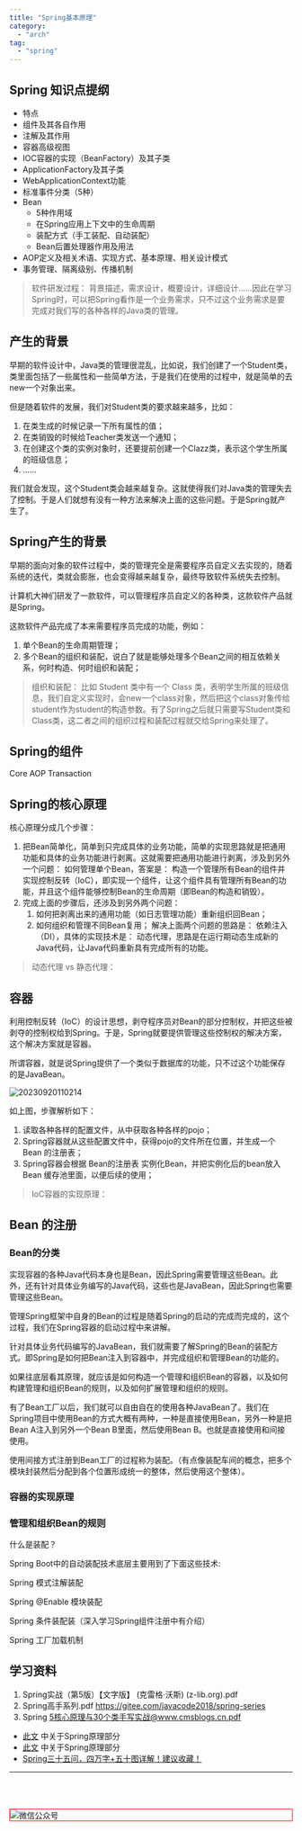 ```yaml
---
title: "Spring基本原理"
category:
  - "arch"
tag:
  - "spring"
---
```


## Spring 知识点提纲



- 特点
- 组件及其各自作用
- 注解及其作用
- 容器高级视图
- IOC容器的实现（BeanFactory）及其子类
- ApplicationFactory及其子类
- WebApplicationContext功能
- 标准事件分类（5种）
- Bean 
  - 5种作用域
  - 在Spring应用上下文中的生命周期
  - 装配方式（手工装配、自动装配）
  - Bean后置处理器作用及用法
- AOP定义及相关术语、实现方式、基本原理、相关设计模式
- 事务管理、隔离级别、传播机制


> 软件研发过程： 背景描述，需求设计，概要设计，详细设计……因此在学习Spring时，可以把Spring看作是一个业务需求，只不过这个业务需求是要完成对我们写的各种各样的Java类的管理。




## 产生的背景

早期的软件设计中，Java类的管理很混乱，比如说，我们创建了一个Student类，类里面包括了一些属性和一些简单方法，于是我们在使用的过程中，就是简单的去new一个对象出来。

但是随着软件的发展，我们对Student类的要求越来越多，比如：

1. 在类生成的时候记录一下所有属性的值；
2. 在类销毁的时候给Teacher类发送一个通知；
3. 在创建这个类的实例对象时，还要提前创建一个Clazz类，表示这个学生所属的班级信息；
4. ……

我们就会发现，这个Student类会越来越复杂。这就使得我们对Java类的管理失去了控制。于是人们就想有没有一种方法来解决上面的这些问题。于是Spring就产生了。

## Spring产生的背景

早期的面向对象的软件过程中，类的管理完全是需要程序员自定义去实现的，随着系统的迭代，类就会膨胀，也会变得越来越复杂，最终导致软件系统失去控制。

计算机大神们研发了一款软件，可以管理程序员自定义的各种类，这款软件产品就是Spring。

这款软件产品完成了本来需要程序员完成的功能，例如：

1. 单个Bean的生命周期管理；
2. 多个Bean的组织和装配，说白了就是能够处理多个Bean之间的相互依赖关系，何时构造、何时组织和装配；

> 组织和装配： 比如 Student 类中有一个 Class 类，表明学生所属的班级信息，我们自定义实现时，会new一个class对象，然后把这个class对象传给student作为student的构造参数。有了Spring之后就只需要写Student类和Class类，这二者之间的组织过程和装配过程就交给Spring来处理了。


## Spring的组件 

Core
AOP
Transaction






## Spring的核心原理

核心原理分成几个步骤：

1. 把Bean简单化，简单到只完成具体的业务功能，简单的实现思路就是把通用功能和具体的业务功能进行剥离。这就需要把通用功能进行剥离，涉及到另外一个问题： 如何管理单个Bean，答案是： 构造一个管理所有Bean的组件并实现控制反转（IoC），即实现一个组件，让这个组件具有管理所有Bean的功能，并且这个组件能够控制Bean的生命周期（即Bean的构造和销毁）。
2. 完成上面的步骤后，还涉及到另外两个问题：
   1. 如何把剥离出来的通用功能（如日志管理功能）重新组织回Bean；
   2. 如何组织和管理不同Bean复用；
  解决上面两个问题的思路是： 依赖注入（DI），具体的实现技术是： 动态代理，思路是在运行期动态生成新的Java代码，让Java代码重新具有完成所有的功能。

> 动态代理 vs 静态代理： 

## 容器

利用控制反转（IoC）的设计思想，剥夺程序员对Bean的部分控制权，并把这些被剥夺的控制权给到Spring。于是，Spring就要提供管理这些控制权的解决方案，这个解决方案就是容器。

所谓容器，就是说Spring提供了一个类似于数据库的功能，只不过这个功能保存的是JavaBean。

![20230920110214](https://tianqingxiaozhu.oss-cn-shenzhen.aliyuncs.com/20230920110214.png)

如上图，步骤解析如下：

1. 读取各种各样的配置文件，从中获取各种各样的pojo；
2. Spring容器就从这些配置文件中，获得pojo的文件所在位置，并生成一个 Bean 的注册表；
3. Spring容器会根据 Bean的注册表 实例化Bean，并把实例化后的bean放入 Bean 缓存池里面，以便后续的使用；

> IoC容器的实现原理：

## Bean 的注册 

### Bean的分类

实现容器的各种Java代码本身也是Bean，因此Spring需要管理这些Bean。此外，还有针对具体业务编写的Java代码，这些也是JavaBean，因此Spring也需要管理这些Bean。

管理Spring框架中自身的Bean的过程是随着Spring的启动的完成而完成的，这个过程，我们在Spring容器的启动过程中来讲解。

针对具体业务代码编写的JavaBean，我们就需要了解Spring的Bean的装配方式。即Spring是如何把Bean注入到容器中，并完成组织和管理Bean的功能的。

如果往底层看其原理，就应该是如何构造一个管理和组织Bean的容器，以及如何构建管理和组织Bean的规则，以及如何扩展管理和组织的规则。

有了Bean工厂以后，我们就可以自由自在的使用各种JavaBean了。我们在Spring项目中使用Bean的方式大概有两种，一种是直接使用Bean，另外一种是把Bean A注入到另外一个Bean B里面，然后使用Bean B。也就是直接使用和间接使用。

使用间接方式注册到Bean工厂的过程称为装配。（有点像装配车间的概念，把多个模块封装然后分配到各个位置形成统一的整体，然后使用这个整体）。

### 容器的实现原理

### 管理和组织Bean的规则



什么是装配？

Spring Boot中的自动装配技术底层主要用到了下面这些技术:

Spring 模式注解装配

Spring @Enable 模块装配

Spring 条件装配装（深入学习Spring组件注册中有介绍）

Spring 工厂加载机制

##

## 学习资料

1. Spring实战（第5版）【文字版】 (克雷格·沃斯) (z-lib.org).pdf
2. Spring高手系列.pdf https://gitee.com/javacode2018/spring-series
3. Spring 5核心原理与30个类手写实战@www.cmsblogs.cn.pdf

- [此文](https://github.com/wuyouzhuguli/SpringAll) 中关于Spring原理部分
- [此文](https://doocs.github.io/source-code-hunter/#/) 中关于Spring原理部分
- [Spring三十五问，四万字+五十图详解！建议收藏！](https://mp.weixin.qq.com/s/Y17S85ntHm_MLTZMJdtjQQ)
  
---

<br />
<br />
<br />

<img style="border:1px red solid; display:block; margin:0 auto;" src="https://tianqingxiaozhu.oss-cn-shenzhen.aliyuncs.com/img/qrcode.jpg" alt="微信公众号" />

